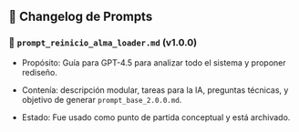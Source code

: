 ## 🧾 Changelog de Prompts

### 📄 `prompt_reinicio_alma_loader.md` (v1.0.0)

- Propósito: Guía para GPT-4.5 para analizar todo el sistema y proponer rediseño.
    
- Contenía: descripción modular, tareas para la IA, preguntas técnicas, y objetivo de generar `prompt_base_2.0.0.md`.
    
- Estado: Fue usado como punto de partida conceptual y está archivado.